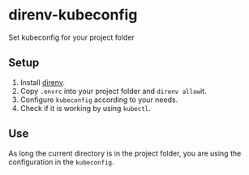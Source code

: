 # direnv-kubeconfig
Set kubeconfig for your project folder

## Setup
1. Install [direnv](https://direnv.net/).
2. Copy `.envrc` into your project folder and `direnv allow`it.
3. Configure `kubeconfig` according to your needs.
4. Check if it is working by using `kubectl`.

## Use
As long the current directory is in the project folder, you are using the configuration in the `kubeconfig`.
